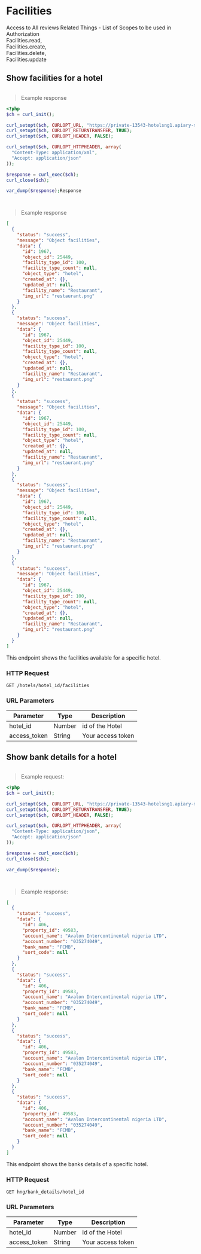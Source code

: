 # Facilities
Access to All reviews Related Things - List of Scopes to be used in Authorization<br>
    Facilities.read,<br>
    Facilities.create,<br>
    Facilities.delete, <br>
    Facilities.update<br>
## Show facilities for a hotel

```ruby

```
> Example response

```php
<?php
$ch = curl_init();

curl_setopt($ch, CURLOPT_URL, "https://private-13543-hotelsng1.apiary-mock.com/hotels/{hotel_id}/facilities?access_token=");
curl_setopt($ch, CURLOPT_RETURNTRANSFER, TRUE);
curl_setopt($ch, CURLOPT_HEADER, FALSE);

curl_setopt($ch, CURLOPT_HTTPHEADER, array(
  "Content-Type: application/xml",
  "Accept: application/json"
));

$response = curl_exec($ch);
curl_close($ch);

var_dump($response);Response
```

```shell

```

```javascript

```

> Example response

```json
[
  {
    "status": "success",
    "message": "Object facilities",
    "data": {
      "id": 1967,
      "object_id": 25449,
      "facility_type_id": 100,
      "facility_type_count": null,
      "object_type": "hotel",
      "created_at": {},
      "updated_at": null,
      "facility_name": "Restaurant",
      "img_url": "restaurant.png"
    }
  },
  {
    "status": "success",
    "message": "Object facilities",
    "data": {
      "id": 1967,
      "object_id": 25449,
      "facility_type_id": 100,
      "facility_type_count": null,
      "object_type": "hotel",
      "created_at": {},
      "updated_at": null,
      "facility_name": "Restaurant",
      "img_url": "restaurant.png"
    }
  },
  {
    "status": "success",
    "message": "Object facilities",
    "data": {
      "id": 1967,
      "object_id": 25449,
      "facility_type_id": 100,
      "facility_type_count": null,
      "object_type": "hotel",
      "created_at": {},
      "updated_at": null,
      "facility_name": "Restaurant",
      "img_url": "restaurant.png"
    }
  },
  {
    "status": "success",
    "message": "Object facilities",
    "data": {
      "id": 1967,
      "object_id": 25449,
      "facility_type_id": 100,
      "facility_type_count": null,
      "object_type": "hotel",
      "created_at": {},
      "updated_at": null,
      "facility_name": "Restaurant",
      "img_url": "restaurant.png"
    }
  },
  {
    "status": "success",
    "message": "Object facilities",
    "data": {
      "id": 1967,
      "object_id": 25449,
      "facility_type_id": 100,
      "facility_type_count": null,
      "object_type": "hotel",
      "created_at": {},
      "updated_at": null,
      "facility_name": "Restaurant",
      "img_url": "restaurant.png"
    }
  }
]
```

This endpoint shows the facilities available for a specific hotel.

### HTTP Request

`GET /hotels/hotel_id/facilities`

### URL Parameters

Parameter | Type | Description
--------- | ------- | -----------
hotel_id | Number | id of the Hotel
access_token | String | Your access token


## Show bank details for a hotel

```ruby

```
> Example request:

```php
<?php
$ch = curl_init();

curl_setopt($ch, CURLOPT_URL, "https://private-13543-hotelsng1.apiary-mock.com/hng/bank_details/{hotel_id}?access_token=");
curl_setopt($ch, CURLOPT_RETURNTRANSFER, TRUE);
curl_setopt($ch, CURLOPT_HEADER, FALSE);

curl_setopt($ch, CURLOPT_HTTPHEADER, array(
  "Content-Type: application/json",
  "Accept: application/json"
));

$response = curl_exec($ch);
curl_close($ch);

var_dump($response);
```

```shell

```

```javascript

```

> Example response:

```json
[
  {
    "status": "success",
    "data": {
      "id": 406,
      "property_id": 49583,
      "account_name": "Avalon Intercontinental nigeria LTD",
      "account_number": "035274049",
      "bank_name": "FCMB",
      "sort_code": null
    }
  },
  {
    "status": "success",
    "data": {
      "id": 406,
      "property_id": 49583,
      "account_name": "Avalon Intercontinental nigeria LTD",
      "account_number": "035274049",
      "bank_name": "FCMB",
      "sort_code": null
    }
  },
  {
    "status": "success",
    "data": {
      "id": 406,
      "property_id": 49583,
      "account_name": "Avalon Intercontinental nigeria LTD",
      "account_number": "035274049",
      "bank_name": "FCMB",
      "sort_code": null
    }
  },
  {
    "status": "success",
    "data": {
      "id": 406,
      "property_id": 49583,
      "account_name": "Avalon Intercontinental nigeria LTD",
      "account_number": "035274049",
      "bank_name": "FCMB",
      "sort_code": null
    }
  }
]
```

This endpoint shows the banks details of a specific hotel.

### HTTP Request

`GET hng/bank_details/hotel_id`

### URL Parameters
Parameter | Type | Description
--------- | ------- | -----------
hotel_id | Number | id of the Hotel
access_token | String | Your access token